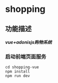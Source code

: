 # shopping

## 功能描述
##### vue+adonisjs购物系统

### 启动前端页面服务
```
cd shopping-vue
npm install
npm run dev
```

